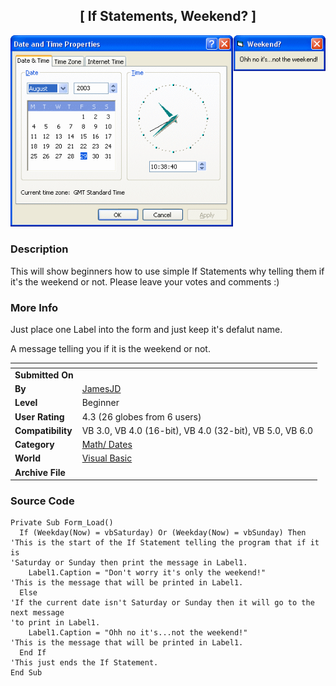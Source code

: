 ﻿<div align="center">

## \[ If Statements, Weekend? \]

<img src="PIC2003829549274794.gif">
</div>

### Description

This will show beginners how to use simple If Statements why telling them if it's the weekend or not. Please leave your votes and comments :)
 
### More Info
 
Just place one Label into the form and just keep it's defalut name.

A message telling you if it is the weekend or not.


<span>             |<span>
---                |---
**Submitted On**   |
**By**             |[JamesJD](https://github.com/Planet-Source-Code/PSCIndex/blob/master/ByAuthor/jamesjd.md)
**Level**          |Beginner
**User Rating**    |4.3 (26 globes from 6 users)
**Compatibility**  |VB 3\.0, VB 4\.0 \(16\-bit\), VB 4\.0 \(32\-bit\), VB 5\.0, VB 6\.0
**Category**       |[Math/ Dates](https://github.com/Planet-Source-Code/PSCIndex/blob/master/ByCategory/math-dates__1-37.md)
**World**          |[Visual Basic](https://github.com/Planet-Source-Code/PSCIndex/blob/master/ByWorld/visual-basic.md)
**Archive File**   |[](https://github.com/Planet-Source-Code/jamesjd-if-statements-weekend__1-48068/archive/master.zip)





### Source Code

```
Private Sub Form_Load()
  If (Weekday(Now) = vbSaturday) Or (Weekday(Now) = vbSunday) Then
'This is the start of the If Statement telling the program that if it is
'Saturday or Sunday then print the message in Label1.
    Label1.Caption = "Don't worry it's only the weekend!"
'This is the message that will be printed in Label1.
  Else
'If the current date isn't Saturday or Sunday then it will go to the next message
'to print in Label1.
    Label1.Caption = "Ohh no it's...not the weekend!"
'This is the message that will be printed in Label1.
  End If
'This just ends the If Statement.
End Sub
```

